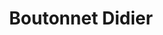 ---
title: "Boutonnet Didier"
url: /villefranche-de-rouergue/boutonnet-didier-rue-du-sergent-bories/
shop: pâtisserie
---